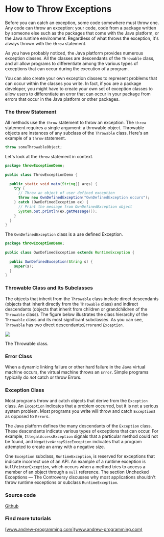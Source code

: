 # How to Throw Exceptions

Before you can catch an exception, some code somewhere must throw one. Any code can throw an exception: your code, code from a package written by someone else such as the packages that come with the Java platform, or the Java runtime environment. Regardless of what throws the exception, it's always thrown with the `throw` statement.

As you have probably noticed, the Java platform provides numerous exception classes. All the classes are descendants of the `Throwable` class, and all allow programs to differentiate among the various types of exceptions that can occur during the execution of a program.

You can also create your own exception classes to represent problems that can occur within the classes you write. In fact, if you are a package developer, you might have to create your own set of exception classes to allow users to differentiate an error that can occur in your package from errors that occur in the Java platform or other packages.

### The throw Statement

All methods use the `throw` statement to throw an exception. The `throw` statement requires a single argument: a throwable object. Throwable objects are instances of any subclass of the `Throwable` class. Here's an example of a `throw` statement.

```java
throw someThrowableObject;
```

Let's look at the `throw` statement in context.

```java
package throwExceptionDemo;
​
public class ThrowExceptionDemo {
​
  public static void main(String[] args) {
    try {
      // Throw an object of user defined exception
      throw new OwnDefinedException("OwnDefinedException occurs");
    } catch (OwnDefinedException ex) {
      // Print the message from OwnDefinedException object
      System.out.println(ex.getMessage());
    }
  }
}
```

The `OwnDefinedException` class is a use defined Exception.

```java
package throwExceptionDemo;
​
public class OwnDefinedException extends RuntimeException {
​
  public OwnDefinedException(String s) {
    super(s);
  }
}
```

### Throwable Class and Its Subclasses

The objects that inherit from the `Throwable` class include direct descendants \(objects that inherit directly from the `Throwable` class\) and indirect descendants \(objects that inherit from children or grandchildren of the `Throwable` class\). The figure below illustrates the class hierarchy of the `Throwable` class and its most significant subclasses. As you can see, `Throwable` has two direct descendants:`Error`and `Exception`.

![](https://lh3.googleusercontent.com/7T3hp27aQm8e9v10Jf0Mu4JSvGdsB8uNYo9EnD_2rZsQFbAldhbm0NNMHxwjNSc1qbYKdhaZyKWhZ_HyuCyj3tnSzXuk2oCas_Sqllv58qSKH5AdoW6Ilspi1gBU9SXPy6-njfVukYtavg7Kl8mq4dS1LeMdZ9EuTPkjUcBz59vIo4hqNLy89FNJOmmwNAFol2EKfm9NYvsIrZJgoEn3dJF1lXNg9mVDSuY4oeOZcgG92_JIc7m58MYC-Z9LihOvxy9aDGcrM4UhmhTvW1NSe4UGzD9oKQOheMQb2fQhlOPtKuqxoCVS9Es_7T_gS933paQ2O2_8BvqIvelS1KQyDLqXHk2JEStgPIW0LUT2QnkWgDtfavQNg0LzcDmDH0oViPYODommV1Sg_oMZ5NbgLehtHLM3E9FAXRMOhf675OXJ1M3_9wMqmnR84bx53t7XjX0xcr94cJIwyfKWYqQ0pi4-edFUfrSrDhpGnHfhiktlrLE7pPcjlBckYB5_BJ8_4Fyyu2x4BlebrRvHc650D4j6FvZWrDSS5MQ7WDM5yrYPcT2dia3Htw-aqJvJmAnrHFIOcl8ZGgQx1AxHgkhAlBY_TRYulQ-tqOizTnHgxfibpM7n-qfJ5IiLVNHNHsU=w613-h546-no)

 The Throwable class.

### Error Class

When a dynamic linking failure or other hard failure in the Java virtual machine occurs, the virtual machine throws an `Error`. Simple programs typically do _not_ catch or throw Errors.

### Exception Class

Most programs throw and catch objects that derive from the `Exception` class. An `Exception` indicates that a problem occurred, but it is not a serious system problem. Most programs you write will throw and catch `Exception`s as opposed to `Error`s.

The Java platform defines the many descendants of the `Exception` class. These descendants indicate various types of exceptions that can occur. For example, `IllegalAccessException` signals that a particular method could not be found, and `NegativeArraySizeException` indicates that a program attempted to create an array with a negative size.

One `Exception` subclass, `RuntimeException`, is reserved for exceptions that indicate incorrect use of an API. An example of a runtime exception is `NullPointerException`, which occurs when a method tries to access a member of an object through a `null` reference. The section Unchecked Exceptions — The Controversy discusses why most applications shouldn't throw runtime exceptions or subclass `RuntimeException`.

### Source code

[Github](https://github.com/AndrewProgramming/JavaTutorial_JavaExceptionDemo/blob/master/README.md)

### Find more tutorials

[www.andrew-programming.com](www.andrew-programming.com)

